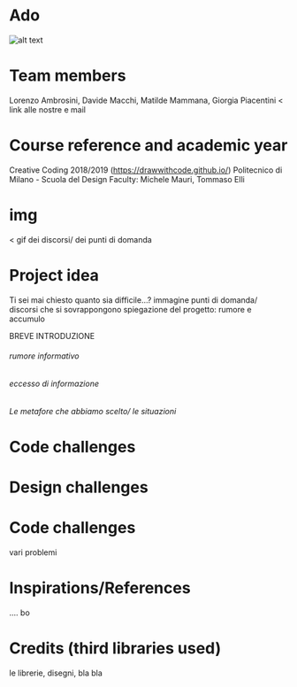 # Ado
![alt text](https://github.com/drawwithcode/2018-group-work-group-08/imgr/logo.png)
# Team members
Lorenzo Ambrosini, Davide Macchi, Matilde Mammana, Giorgia Piacentini
< link alle nostre e mail
# Course reference and academic year
Creative Coding 2018/2019 (https://drawwithcode.github.io/)
Politecnico di Milano - Scuola del Design
Faculty: Michele Mauri, Tommaso Elli
# img
< gif dei discorsi/ dei punti di domanda
# Project idea
Ti sei mai chiesto quanto sia difficile...? immagine punti di domanda/ discorsi che si sovrappongono
spiegazione del progetto: rumore e accumulo

BREVE INTRODUZIONE

###### rumore informativo 

###### eccesso di informazione


###### Le metafore che abbiamo scelto/ le situazioni


# Code challenges
# Design challenges
# Code challenges

vari problemi
# Inspirations/References
.... bo
# Credits (third libraries used)
le librerie, disegni, bla bla 


